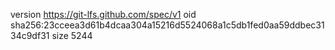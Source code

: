 version https://git-lfs.github.com/spec/v1
oid sha256:23cceea3d61b4dcaa304a15216d5524068a1c5db1fed0aa59ddbec3134c9df31
size 5244
